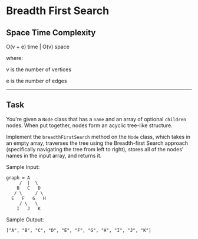 # Breadth First Search

## Space Time Complexity

O(v + e) time | O(v) space

where:

v is the number of vertices

e is the number of edges

---

## Task

You're given a `Node` class that has a `name` and an array of optional `children` nodes. When put together, nodes form an acyclic tree-like structure.

Implement the `breadthFirstSearch` method on the `Node` class, which takes in an empty array, traverses the tree using the Breadth-first Search approach (specifically navigating the tree from left to right), stores all of the nodes' names in the input array, and returns it.

Sample Input:

```
graph = A
     /  |  \
    B   C   D
   / \     / \
  E   F   G   H
     / \   \
    I   J   K
```

Sample Output:

```
["A", "B", "C", "D", "E", "F", "G", "H", "I", "J", "K"]
```
